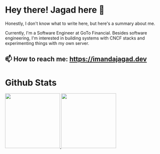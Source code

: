 # Hey there! Jagad here 👋

Honestly, I don't know what to write here, but here's a summary about me.

Currently, I'm a Software Engineer at GoTo Financial. Besides software engineering, I'm interested in building systems with CNCF stacks and experimenting things with my own server.

## 📫 How to reach me: https://imandajagad.dev
# Github Stats

<p align="left">
<a href="https://github.com/arceister">
  <img height="180em" src="https://github-readme-stats-eight-theta.vercel.app/api?username=arceister&show_icons=true&theme=algolia&include_all_commits=true&count_private=true"/>
  <img height="180em" src="https://github-readme-stats-eight-theta.vercel.app/api/top-langs/?username=arceister&layout=compact&langs_count=8&theme=algolia"/>
</a>
</p>

<!--
**Arceister/arceister** is a ✨ _special_ ✨ repository because its `README.md` (this file) appears on your GitHub profile.

Here are some ideas to get you started:

- 🔭 I’m currently working on ...
- 🌱 I’m currently learning ...
- 👯 I’m looking to collaborate on ...
- 🤔 I’m looking for help with ...
- 💬 Ask me about ...
- 📫 How to reach me: ...
- 😄 Pronouns: ...
- ⚡ Fun fact: ...
-->

